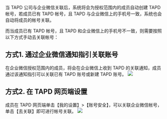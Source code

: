 当 TAPD 公司与企业微信关联后，系统将会为授权范围内的成员自动创建 TAPD 帐号，若成员已有 TAPD 帐号，且 TAPD 与企业微信上的手机号一致，系统也会自动将成员的帐号关联。

而当成员已有 TAPD 帐号，且 TAPD 和企业微信上的手机号不一致，则需要按照以下方式手动去关联帐号：

## 方式1. 通过企业微信通知指引关联账号
在企业微信授权范围内的成员，将会在企业微信上收到 TAPD 的关联通知，成员通过该通知指引可以关联已有 TAPD 账号或新建 TAPD 账号。
![](//mc.qcloudimg.com/static/img/8f926045554e755506652b3d9d21a13a/image.png)

## 方式2. 在 TAPD 网页端设置
成员在 TAPD 网页端单击【我的设置】>【账号安全】，可以关联企业微信帐号，单击【去关联】即可进行帐号关联。
![](//mc.qcloudimg.com/static/img/4a00619914c7b298992404bc37ab2020/image.png)


